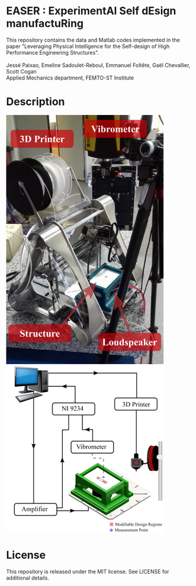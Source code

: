 # EASER : ExperimentAl Self dEsign manufactuRing
This repository contains the data and Matlab codes implemented in the paper "Leveraging Physical Intelligence for the Self-design of High Performance Engineering Structures". 
\
\
Jessé Paixao, Emeline Sadoulet-Reboul, Emmanuel Foltête, Gaël Chevallier, Scott Cogan \
Applied Mechanics department, FEMTO-ST Institute

# Description


<img src="figures/exp_setup.png" width="425"/> <img src="figures/exp_setup_scheme.png" width="425"/> 


# License
This repository is released under the MIT license. See LICENSE for additional details.

